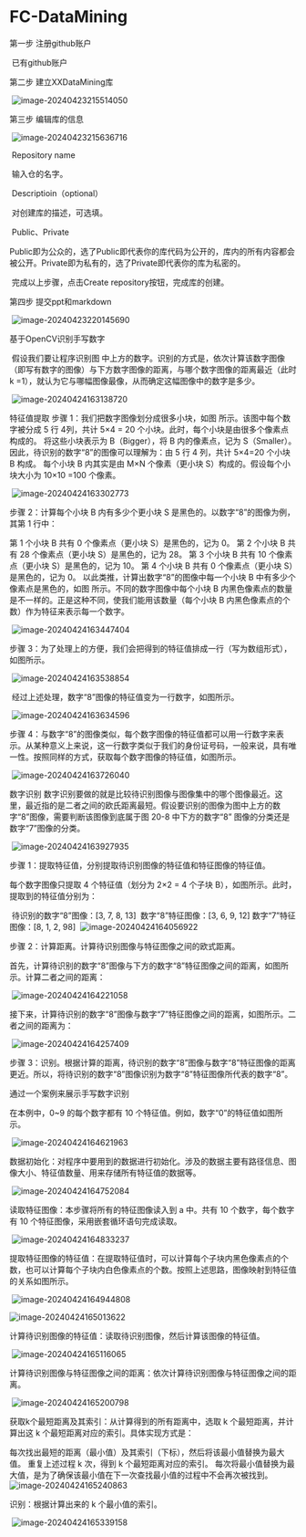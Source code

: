 # FC-DataMining

第一步 注册github账户

​	已有github账户

第二步 建立XXDataMining库

​	![image-20240423215514050](C:\Users\36208\AppData\Roaming\Typora\typora-user-images\image-20240423215514050.png)

第三步 编辑库的信息

​	![image-20240423215636716](C:\Users\36208\AppData\Roaming\Typora\typora-user-images\image-20240423215636716.png)

​	Repository name

​	输入仓的名字。

​	Descriptioin（optional）

​	对创建库的描述，可选填。

​	Public、Private

​	Public即为公众的，选了Public即代表你的库代码为公开的，库内的所有内容都会被公开。Private即为私有的，选了Private即代表你的库为私密的。

​	完成以上步骤，点击Create repository按钮，完成库的创建。

第四步 提交ppt和markdown

​	![image-20240423220145690](C:\Users\36208\AppData\Roaming\Typora\typora-user-images\image-20240423220145690.png)

基于OpenCV识别手写数字

​	假设我们要让程序识别图 中上方的数字。识别的方式是，依次计算该数字图像（即写有数字的图像）与下方数字图像的距离，与哪个数字图像的距离最近（此时 k =1），就认为它与哪幅图像最像，从而确定这幅图像中的数字是多少。

​	![image-20240424163138720](C:\Users\36208\AppData\Roaming\Typora\typora-user-images\image-20240424163138720.png)

特征值提取
步骤 1：我们把数字图像划分成很多小块，如图 所示。该图中每个数字被分成 5 行 4列，共计 5×4 = 20 个小块。此时，每个小块是由很多个像素点构成的。
将这些小块表示为 B（Bigger），将 B 内的像素点，记为 S（Smaller）。因此，待识别的数字“8”的图像可以理解为：由 5 行 4 列，共计 5×4=20 个小块 B 构成。
每个小块 B 内其实是由 M×N 个像素（更小块 S）构成的。假设每个小块大小为 10×10 =100 个像素。

​	![image-20240424163302773](C:\Users\36208\AppData\Roaming\Typora\typora-user-images\image-20240424163302773.png)

步骤 2：计算每个小块 B 内有多少个更小块 S 是黑色的。以数字“8”的图像为例，其第 1 行中：

第 1 个小块 B 共有 0 个像素点（更小块 S）是黑色的，记为 0。
第 2 个小块 B 共有 28 个像素点（更小块 S）是黑色的，记为 28。
第 3 个小块 B 共有 10 个像素点（更小块 S）是黑色的，记为 10。
第 4 个小块 B 共有 0 个像素点（更小块 S）是黑色的，记为 0。
以此类推，计算出数字“8”的图像中每一个小块 B 中有多少个像素点是黑色的，如图 所示。不同的数字图像中每个小块 B 内黑色像素点的数量是不一样的。正是这种不同，使我们能用该数量（每个小块 B 内黑色像素点的个数）作为特征来表示每一个数字。

​	![image-20240424163447404](C:\Users\36208\AppData\Roaming\Typora\typora-user-images\image-20240424163447404.png)

步骤 3：为了处理上的方便，我们会把得到的特征值排成一行（写为数组形式），如图所示。

​	![image-20240424163538854](C:\Users\36208\AppData\Roaming\Typora\typora-user-images\image-20240424163538854.png)

​	经过上述处理，数字“8”图像的特征值变为一行数字，如图所示。

​	![image-20240424163634596](C:\Users\36208\AppData\Roaming\Typora\typora-user-images\image-20240424163634596.png)

步骤 4：与数字“8”的图像类似，每个数字图像的特征值都可以用一行数字来表示。从某种意义上来说，这一行数字类似于我们的身份证号码，一般来说，具有唯一性。按照同样的方式，获取每个数字图像的特征值，如图所示。

​	![image-20240424163726040](C:\Users\36208\AppData\Roaming\Typora\typora-user-images\image-20240424163726040.png)

数字识别
数字识别要做的就是比较待识别图像与图像集中的哪个图像最近。这里，最近指的是二者之间的欧氏距离最短。假设要识别的图像为图中上方的数字“8”图像，需要判断该图像到底属于图 20-8 中下方的数字“8” 图像的分类还是数字“7”图像的分类。

​	![image-20240424163927935](C:\Users\36208\AppData\Roaming\Typora\typora-user-images\image-20240424163927935.png)

步骤 1：提取特征值，分别提取待识别图像的特征值和特征图像的特征值。

每个数字图像只提取 4 个特征值（划分为 2×2 = 4 个子块 B），如图所示。此时，提取到的特征值分别为：

​	待识别的数字“8”图像：[3, 7, 8, 13]
​	数字“8”特征图像：[3, 6, 9, 12]
​	数字“7”特征图像：[8, 1, 2, 98]
​	![image-20240424164056922](C:\Users\36208\AppData\Roaming\Typora\typora-user-images\image-20240424164056922.png)

步骤 2：计算距离。计算待识别图像与特征图像之间的欧式距离。

首先，计算待识别的数字“8”图像与下方的数字“8”特征图像之间的距离，如图所示。计算二者之间的距离：

​	![image-20240424164221058](C:\Users\36208\AppData\Roaming\Typora\typora-user-images\image-20240424164221058.png)

接下来，计算待识别的数字“8”图像与数字“7”特征图像之间的距离，如图所示。二者之间的距离为：

​	![image-20240424164257409](C:\Users\36208\AppData\Roaming\Typora\typora-user-images\image-20240424164257409.png)

步骤 3：识别。根据计算的距离，待识别的数字“8”图像与数字“8”特征图像的距离更近。所以，将待识别的数字“8”图像识别为数字“8”特征图像所代表的数字“8”。

通过一个案例来展示手写数字识别

在本例中，0~9 的每个数字都有 10 个特征值。例如，数字“0”的特征值如图所示。

​	![image-20240424164621963](C:\Users\36208\AppData\Roaming\Typora\typora-user-images\image-20240424164621963.png)

数据初始化：对程序中要用到的数据进行初始化。涉及的数据主要有路径信息、图像大小、特征值数量、用来存储所有特征值的数据等。

​	![image-20240424164752084](C:\Users\36208\AppData\Roaming\Typora\typora-user-images\image-20240424164752084.png)

读取特征图像：本步骤将所有的特征图像读入到 a 中。共有 10 个数字，每个数字有 10 个特征图像，采用嵌套循环语句完成读取。

​	![image-20240424164833237](C:\Users\36208\AppData\Roaming\Typora\typora-user-images\image-20240424164833237.png)

提取特征图像的特征值：在提取特征值时，可以计算每个子块内黑色像素点的个数，也可以计算每个子块内白色像素点的个数。按照上述思路，图像映射到特征值的关系如图所示。

​	![image-20240424164944808](C:\Users\36208\AppData\Roaming\Typora\typora-user-images\image-20240424164944808.png)

![image-20240424165013622](C:\Users\36208\AppData\Roaming\Typora\typora-user-images\image-20240424165013622.png)

计算待识别图像的特征值：读取待识别图像，然后计算该图像的特征值。

​	![image-20240424165116065](C:\Users\36208\AppData\Roaming\Typora\typora-user-images\image-20240424165116065.png)

计算待识别图像与特征图像之间的距离：依次计算待识别图像与特征图像之间的距离。

​	![image-20240424165200798](C:\Users\36208\AppData\Roaming\Typora\typora-user-images\image-20240424165200798.png)

获取k个最短距离及其索引：从计算得到的所有距离中，选取 k 个最短距离，并计算出这 k 个最短距离对应的索引。具体实现方式是：

每次找出最短的距离（最小值）及其索引（下标），然后将该最小值替换为最大值。
重复上述过程 k 次，得到 k 个最短距离对应的索引。
每次将最小值替换为最大值，是为了确保该最小值在下一次查找最小值的过程中不会再次被找到。
	![image-20240424165240863](C:\Users\36208\AppData\Roaming\Typora\typora-user-images\image-20240424165240863.png)

识别：根据计算出来的 k 个最小值的索引。

​	![image-20240424165339158](C:\Users\36208\AppData\Roaming\Typora\typora-user-images\image-20240424165339158.png)


